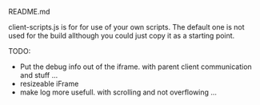 README.md

client-scripts.js is for for use of your own scripts. The default one is not used for the build allthough you could just copy it as a starting point.

TODO: 
* Put the debug info out of the iframe. with parent client communication and stuff ...
* resizeable iFrame
* make log more usefull. with scrolling and not overflowing ...